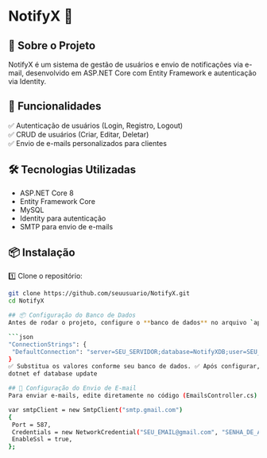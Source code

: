 # NotifyX 📩

## 📖 Sobre o Projeto
NotifyX é um sistema de gestão de usuários e envio de notificações via e-mail, desenvolvido em ASP.NET Core com Entity Framework e autenticação via Identity.

## 🚀 Funcionalidades
✅ Autenticação de usuários (Login, Registro, Logout)  
✅ CRUD de usuários (Criar, Editar, Deletar)  
✅ Envio de e-mails personalizados para clientes  

## 🛠️ Tecnologias Utilizadas
- ASP.NET Core 8
- Entity Framework Core
- MySQL
- Identity para autenticação
- SMTP para envio de e-mails

## 📦 Instalação
1️⃣ Clone o repositório:
   ```bash
   git clone https://github.com/seuusuario/NotifyX.git
   cd NotifyX

## 📦 Configuração do Banco de Dados  
Antes de rodar o projeto, configure o **banco de dados** no arquivo `appsettings.json`:  

```json
"ConnectionStrings": {
    "DefaultConnection": "server=SEU_SERVIDOR;database=NotifyXDB;user=SEU_USUARIO;password=SUA_SENHA"
}
✅ Substitua os valores conforme seu banco de dados. ✅ Após configurar, execute as migrations para preparar a estrutura do banco:
dotnet ef database update

## 📧 Configuração do Envio de E-mail
Para enviar e-mails, edite diretamente no código (EmailsController.cs):

var smtpClient = new SmtpClient("smtp.gmail.com")
{
    Port = 587,
    Credentials = new NetworkCredential("SEU_EMAIL@gmail.com", "SENHA_DE_APLICATIVO"),
    EnableSsl = true,
};
